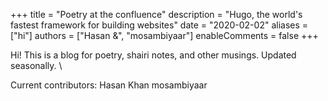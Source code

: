 +++
title = "Poetry at the confluence"
description = "Hugo, the world's fastest framework for building websites"
date = "2020-02-02"
aliases = ["hi"]
authors = ["Hasan &", "mosambiyaar"]
enableComments = false
+++

Hi! This is a blog for poetry, shairi notes, and other musings. Updated seasonally. \

Current contributors:
Hasan Khan
mosambiyaar
